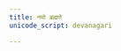 ```yaml
---
title: नमो ब्रह्मणे
unicode_script: devanagari

---
```

<div class="js_include" includetitle="true" newlevelforh1="2" unfilled url="/vedAH_yajuH/taittirIyam/AraNyakam/sarva-prastutiH/Rk/02/namo_brahmaNe.md"></div> 